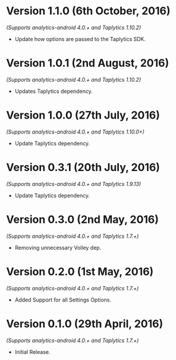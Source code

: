 Version 1.1.0 (6th October, 2016)
=================================
*(Supports analytics-android 4.0.+ and Taplytics 1.10.2)*

  * Update how options are passed to the Taplytics SDK.

Version 1.0.1 (2nd August, 2016)
==================================
*(Supports analytics-android 4.0.+ and Taplytics 1.10.2)*

  * Updates Taplytics dependency.

Version 1.0.0 (27th July, 2016)
===================================
*(Supports analytics-android 4.0.+ and Taplytics 1.10.0+)*

  * Update Taplytics dependency.

Version 0.3.1 (20th July, 2016)
===================================
*(Supports analytics-android 4.0.+ and Taplytics 1.9.13)*

  * Update Taplytics dependency.

Version 0.3.0 (2nd May, 2016)
===================================
*(Supports analytics-android 4.0.+ and Taplytics 1.7.+)*

  * Removing unnecessary Volley dep.

Version 0.2.0 (1st May, 2016)
===================================
*(Supports analytics-android 4.0.+ and Taplytics 1.7.+)*

  * Added Support for all Settings Options.

Version 0.1.0 (29th April, 2016)
===================================
*(Supports analytics-android 4.0.+ and Taplytics 1.7.+)*

  * Initial Release.
